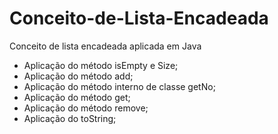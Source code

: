 # Conceito-de-Lista-Encadeada
Conceito de lista encadeada aplicada em Java
- Aplicação do método isEmpty e Size;
- Aplicação do método add;
- Aplicação do método interno de classe getNo;
- Aplicação do método get;
- Aplicação do método remove;
- Aplicação do toString;
